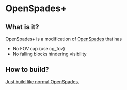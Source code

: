 # OpenSpades+

## What is it?
OpenSpades+ is a modification of [OpenSpades](https://github.com/yvt/openspades) that has

* No FOV cap (use cg_fov)
* No falling blocks hindering visibility

## How to build?
[Just build like normal OpenSpades.](https://github.com/yvt/openspades/wiki/Building)
 
